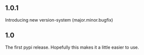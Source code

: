 ## 1.0.1
Introducing new version-system (major.minor.bugfix)

## 1.0
The first pypi release. Hopefully this makes it a little easier to use.
